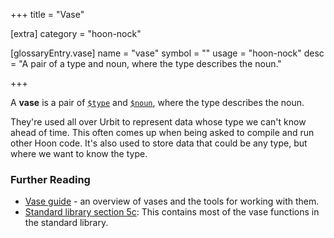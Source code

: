 +++
title = "Vase"

[extra]
category = "hoon-nock"

[glossaryEntry.vase]
name = "vase"
symbol = ""
usage = "hoon-nock"
desc = "A pair of a type and noun, where the type describes the noun."

+++

A **vase** is a pair of [`$type`](/reference/hoon/stdlib/4o#type) and
[`$noun`](/reference/hoon/stdlib/2q#noun), where the type describes the noun.

They're used all over Urbit to represent data whose type we can't know ahead of
time. This often comes up when being asked to compile and run other Hoon code.
It's also used to store data that could be any type, but where we want to know
the type.

### Further Reading

- [Vase guide](/guides/additional/vases) - an overview of vases and the tools
  for working with them.
- [Standard library section 5c](/reference/hoon/stdlib/5c): This contains most
  of the vase functions in the standard library.
